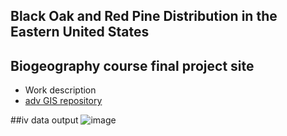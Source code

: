
## Black Oak and Red Pine Distribution in the Eastern United States
## Biogeography course final project site
- Work description
- [adv GIS repository](https://github.com/AldenSchmidt/AldenSchmidt.github.io)

##iv data output
![image](https://github.com/user-attachments/assets/e8f7519e-b516-4924-9a55-2b385e3dced3)
